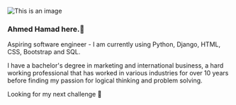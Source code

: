![This is an image](https://res.cloudinary.com/practicaldev/image/fetch/s--goRkfXpP--/c_imagga_scale,f_auto,fl_progressive,h_420,q_auto,w_1000/https://dev-to-uploads.s3.amazonaws.com/i/rgaer0px1moubenqxrf8.jpeg)


### Ahmed Hamad here.👋

Aspiring software engineer - I am currently using Python, Django, HTML, CSS, Bootstrap and SQL.

I have a bachelor's degree in marketing and international business, a hard working professional  that has worked in various industries for over 10 years before finding my passion for logical thinking and problem solving.
 
Looking for my next challenge 💪

<!--
**ahmedghamad/ahmedghamad** is a ✨ _special_ ✨ repository because its `README.md` (this file) appears on your GitHub profile.

Here are some ideas to get you started:

- 🔭 I’m currently working on ...
- 🌱 I’m currently learning ...
- 👯 I’m looking to collaborate on ...
- 🤔 I’m looking for help with ...
- 💬 Ask me about ...
- 📫 How to reach me: ...
- 😄 Pronouns: ...
- ⚡ Fun fact: ...
-->
